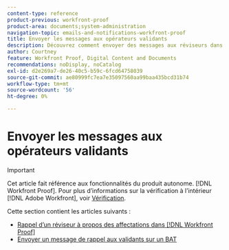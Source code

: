 ```yaml
---
content-type: reference
product-previous: workfront-proof
product-area: documents;system-administration
navigation-topic: emails-and-notifications-workfront-proof
title: Envoyer les messages aux opérateurs validants
description: Découvrez comment envoyer des messages aux réviseurs dans le Bon à tirer Workfront.
author: Courtney
feature: Workfront Proof, Digital Content and Documents
recommendations: noDisplay, noCatalog
exl-id: d2e269a7-de26-40c5-b59c-6fcd64758039
source-git-commit: ae80999fc7ea7e35097560aa99baa435bcd31b74
workflow-type: tm+mt
source-wordcount: '56'
ht-degree: 0%

---
```


# Envoyer les messages aux opérateurs validants

>[!IMPORTANT]
>
>Cet article fait référence aux fonctionnalités du produit autonome. [!DNL Workfront Proof]. Pour plus d’informations sur la vérification à l’intérieur [!DNL Adobe Workfront], voir [Vérification](../../../review-and-approve-work/proofing/proofing.md).

Cette section contient les articles suivants :

* [Rappel d’un réviseur à propos des affectations dans [!DNL Workfront Proof]](../../../workfront-proof/wp-emailsntfctns/messaging-reviewers/remind-reviewer-assignments-wp.md)
* [Envoyer un message de rappel aux validants sur un BAT](../../../workfront-proof/wp-emailsntfctns/messaging-reviewers/send-reminder-to-proof-reviewers.md)
